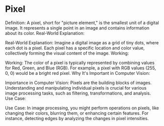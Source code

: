 # Pixel

Definition: A pixel, short for "picture element," is the smallest unit of a digital image. It represents a single point in an image and contains information about its color.
Real-World Explanation:

Real-World Explanation: Imagine a digital image as a grid of tiny dots, where each dot is a pixel. Each pixel has a specific location and color value, collectively forming the visual content of the image.
Working:

Working: The color of a pixel is typically represented by combining values for Red, Green, and Blue (RGB). For example, a pixel with RGB values (255, 0, 0) would be a bright red pixel.
Why It's Important in Computer Vision:

Importance in Computer Vision: Pixels are the building blocks of images. Understanding and manipulating individual pixels is crucial for various image processing tasks, such as filtering, transformations, and analysis.
Use Case:

Use Case: In image processing, you might perform operations on pixels, like changing their colors, blurring them, or enhancing certain features. For instance, detecting edges by analyzing the changes in pixel intensities.
